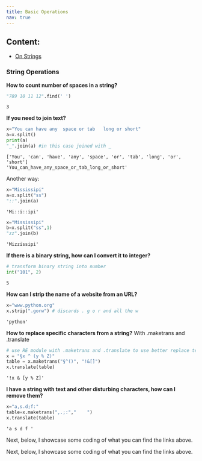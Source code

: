 ```yaml
---
title: Basic Operations
nav: true
--- 
```


## Content:
 - [On Strings](#some-id)
 
### <a name="some-id"></a> String Operations

**How to count number of spaces in a string?**
```python
"789 10 11 12".find(' ')
```
    3

**If you need to join text?**
```python
x="You can have any  space or tab   long or short"
a=x.split()
print(a)
"_".join(a) #in this case joined with _
```
    ['You', 'can', 'have', 'any', 'space', 'or', 'tab', 'long', 'or', 'short']
    'You_can_have_any_space_or_tab_long_or_short'
Another way:
```python
x="Mississipi"
a=x.split("ss")
"::".join(a)
```
    'Mi::i::ipi'
```python
x="Mississipi"
b=x.split("ss",1)
"zz".join(b)
```
    'Mizzissipi'
**If there is a binary string, how can I convert it to integer?**
```python
# transform binary string into number
int("101", 2)
```
    5
**How can I strip the name of a website from an URL?**
```python
x="www.python.org"
x.strip(".gorw") # discards . g o r and all the w
```
    'python'
**How to replace specific characters from a string?**
With .maketrans and .translate
```python
# use RE module with .maketrans and .translate to use better replace techniques
x = "§x ^ (y % Z)"
table = x.maketrans("§^()", "!&[]")
x.translate(table)
```
    '!x & [y % Z]'
**I have a string with text and other disturbing characters, how can I remove them?**
```python
x="a,s.d;f:"
table=x.maketrans(",.;:","    ")
x.translate(table)
```
    'a s d f '







Next, below, I showcase some coding of what you can find the links above.














Next, below, I showcase some coding of what you can find the links above.
